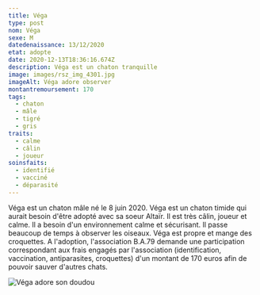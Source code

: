 ```yaml
---
title: Véga
type: post
nom: Véga
sexe: M
datedenaissance: 13/12/2020
etat: adopte
date: 2020-12-13T18:36:16.674Z
description: Véga est un chaton tranquille
image: images/rsz_img_4301.jpg
imageAlt: Véga adore observer
montantremoursement: 170
tags:
  - chaton
  - mâle
  - tigré
  - gris
traits:
  - calme
  - câlin
  - joueur
soinsfaits:
  - identifié
  - vacciné
  - déparasité
---
```

Véga est un chaton mâle né le 8 juin 2020. Véga est un chaton timide qui aurait besoin d'être adopté avec sa soeur Altaïr. Il est très câlin, joueur et calme. Il a besoin d'un environnement calme et sécurisant. Il passe beaucoup de temps à observer les oiseaux. Véga est propre et mange des croquettes. A l'adoption, l'association B.A.79 demande une participation correspondant aux frais engagés par l'association (identification, vaccination, antiparasites, croquettes) d'un montant de 170 euros afin de pouvoir sauver d'autres chats.



![](images/véga.jpg "Véga adore son doudou")